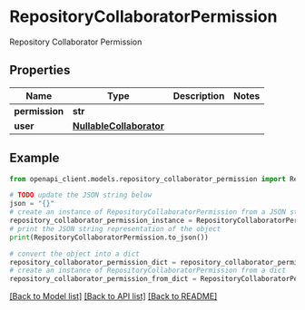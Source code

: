 # RepositoryCollaboratorPermission

Repository Collaborator Permission

## Properties

Name | Type | Description | Notes
------------ | ------------- | ------------- | -------------
**permission** | **str** |  | 
**user** | [**NullableCollaborator**](NullableCollaborator.md) |  | 

## Example

```python
from openapi_client.models.repository_collaborator_permission import RepositoryCollaboratorPermission

# TODO update the JSON string below
json = "{}"
# create an instance of RepositoryCollaboratorPermission from a JSON string
repository_collaborator_permission_instance = RepositoryCollaboratorPermission.from_json(json)
# print the JSON string representation of the object
print(RepositoryCollaboratorPermission.to_json())

# convert the object into a dict
repository_collaborator_permission_dict = repository_collaborator_permission_instance.to_dict()
# create an instance of RepositoryCollaboratorPermission from a dict
repository_collaborator_permission_from_dict = RepositoryCollaboratorPermission.from_dict(repository_collaborator_permission_dict)
```
[[Back to Model list]](../README.md#documentation-for-models) [[Back to API list]](../README.md#documentation-for-api-endpoints) [[Back to README]](../README.md)


